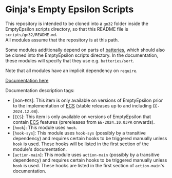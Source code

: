 # Ginja's Empty Epsilon Scripts
This repository is intended to be cloned into a `gn32` folder inside the EmptyEpsilon scripts directory, so that this README file is `scripts/gn32/README.md`.  
All modules assume that the repository is at this path.

Some modules additionally depend on parts of [batteries](https://github.com/1bardesign/batteries), which should also be cloned into the EmptyEpsilon scripts directory.
In the documentation, these modules will specify that they use e.g. `batteries/sort`.

Note that all modules have an implicit dependency on `require`.

[Documentation here](https://ginjaninja32.github.io/EmptyEpsilonScripts/)

Documentation description tags:

- [non-`ECS`]: This item is only available on versions of EmptyEpsilon prior to the implementation of [ECS][ecs] (stable releases up to and including `EE-2024.12.08`).
- [`ECS`]: This item is only available on versions of EmptyEpsilon that contain [ECS][ecs] features (prereleases from `EE-2024.10.03PR` onwards).
- [`hook`]: This module uses `hook`.
- [`hook-sys`]: This module uses `hook-sys` (possibly by a transitive dependency) and requires certain hooks to be triggered manually unless `hook` is used. These hooks will be listed in the first section of the module's documentation.
- [`action-main`]: This module uses `action-main` (possibly by a transitive dependency) and requires certain hooks to be triggered manually unless `hook` is used. These hooks are listed in the first section of `action-main`'s documentation.

[ecs]: https://github.com/daid/EmptyEpsilon/wiki/ECS
